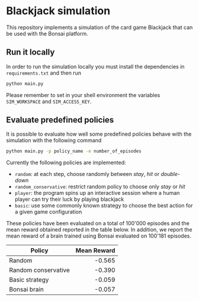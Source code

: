 # Blackjack simulation

This repository implements a simulation of the card game Blackjack that can
be used with the Bonsai platform.

## Run it locally

In order to run the simulation locally you must install the dependencies in
`requirements.txt` and then run

```bash
python main.py
```

Please remember to set in your shell environment the variables
`SIM_WORKSPACE` and `SIM_ACCESS_KEY`.

## Evaluate predefined policies

It is possible to evaluate how well some predefined policies behave with the
simulation with the following command

```bash
python main.py -p policy_name -e number_of_episodes
```

Currently the following policies are implemented:

- `random`: at each step, choose randomly between *stay*, *hit* or
  *double-down*
- `random_conservative`: restrict random policy to choose only *stay* or *hit*
- `player`: the program spins up an interactive session where a human player
  can try their luck by playing blackjack
- `basic`: use some commonly known strategy to choose the best action
  for a given game configuration

These policies have been evaluated on a total of 100'000 episodes and the
mean reward obtained reported in the table below. In addition, we report the
mean reward of a brain trained using Bonsai evaluated on 100'181 episodes.

| Policy              | Mean Reward |
| ------------------- | -----------:|
| Random              | -0.565      |
| Random conservative | -0.390      |
| Basic strategy      | -0.059      |
| Bonsai brain        | -0.057      |
